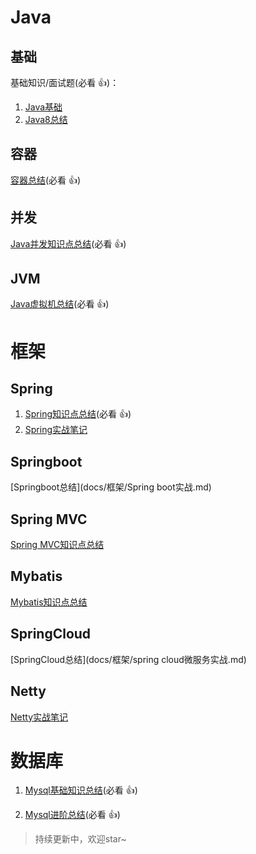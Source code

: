 # Java

## 基础

基础知识/面试题(必看 :+1:)：

1. [Java基础](docs/Java/Java基础.md)
2. [Java8总结](docs/Java/Java8.md)

## 容器

[容器总结](docs/Java/集合.md)(必看 :+1:)

## 并发

[Java并发知识点总结](docs/Java/并发.md)(必看 :+1:)

## JVM

[Java虚拟机总结](docs/Java/JVM.md)(必看 :+1:)

# 框架

## Spring

1. [Spring知识点总结](docs/框架/Spring总结.md)(必看 :+1:)
2. [Spring实战笔记](docs/框架/Spring总结.md)

## Springboot

[Springboot总结](docs/框架/Spring boot实战.md)

## Spring MVC

[Spring MVC知识点总结](docs/框架/Spring总结.md)

## Mybatis

[Mybatis知识点总结](docs/框架/深入浅出Mybatis技术原理与实战.md)

## SpringCloud

[SpringCloud总结](docs/框架/spring cloud微服务实战.md)

## Netty

[Netty实战笔记](docs/框架/netty实战.md)

# 数据库

1. [Mysql基础知识总结](docs/数据库/mysql基础.md)(必看 :+1:)

2. [Mysql进阶总结](docs/数据库/mysql进阶.md)(必看 :+1:)



>  持续更新中，欢迎star~
